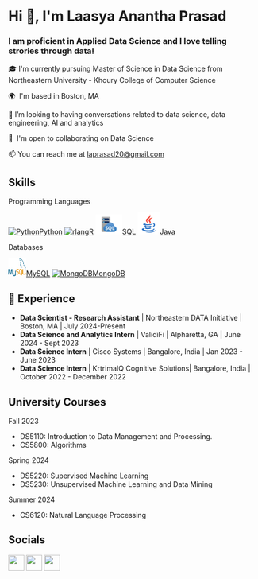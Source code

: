#                    Hi 👋, I'm Laasya Anantha Prasad

### I am proficient in Applied Data Science and I love telling strories through data!

🎓 I'm currently pursuing Master of Science in Data Science from Northeastern University - Khoury College of Computer Science

🌍  I'm based in Boston, MA

🌱 I’m looking to having conversations related to data science, data engineering, AI and analytics

🤝  I'm open to collaborating on Data Science

📫 You can reach me at [laprasad20@gmail.com](mailto:laprasad20@gmail.com)

## Skills

Programming Languages
<p align="left">
<a href="https://www.python.org/" target="_blank" rel="noreferrer"><img src="https://raw.githubusercontent.com/danielcranney/readme-generator/main/public/icons/skills/python-colored.svg" width="36" height="36" alt="Python" />Python</a>
<a href="https://www.r-project.org/" target="_blank" rel="noreferrer"><img src="https://raw.githubusercontent.com/danielcranney/readme-generator/main/public/icons/skills/rlang-colored.svg" width="36" height="36" alt="rlang" />R</a>
<a href="" target="_blank" rel="noreferrer"><img src="https://raw.githubusercontent.com/krakshak/krakshak/main/icons/Azure SQL Managed Instance.svg" width="54" height="40" alt="SQL" />SQL</a>
<a href="https://www.java.com/en/" target="_blank" rel="noreferrer"><img src="https://raw.githubusercontent.com/krakshak/krakshak/main/icons/icons8-java.svg" width="44" height="44" alt="Java" />Java</a>
</p>

Databases
<p align="left">
<a href="https://www.mysql.com" target="_blank" rel="noreferrer"><img src="https://raw.githubusercontent.com/krakshak/krakshak/main/icons/mysql-official.svg" width="36" height="36" alt="MySQL" />MySQL</a>
<a href="https://www.mongodb.com/" target="_blank" rel="noreferrer"><img src="https://raw.githubusercontent.com/danielcranney/readme-generator/main/public/icons/skills/mongodb-colored.svg" width="36" height="36" alt="MongoDB" />MongoDB</a>
</p>

## 💼 Experience
- **Data Scientist - Research Assistant** | Northeastern DATA Initiative | Boston, MA | July 2024-Present
- **Data Science and Analytics Intern** | ValidiFi | Alpharetta, GA | June 2024 - Sept 2023
- **Data Science Intern** | Cisco Systems | Bangalore, India | Jan 2023 - June 2023
- **Data Science Intern** | KrtrimaIQ Cognitive Solutions| Bangalore, India | October 2022 - December 2022

## University Courses

Fall 2023
* DS5110: Introduction to Data Management and Processing.
* CS5800: Algorithms
  
Spring 2024
* DS5220: Supervised Machine Learning
* DS5230: Unsupervised Machine Learning and Data Mining
  
Summer 2024
* CS6120: Natural Language Processing 


## Socials

<p align="left"> 
<a href="https://www.linkedin.com/in/laasyaaprasad" target="_blank" rel="noreferrer"><img src="https://raw.githubusercontent.com/danielcranney/readme-generator/main/public/icons/socials/linkedin.svg" width="32" height="32" /></a>
<a href="https://www.github.com/laasyaaprasad" target="_blank" rel="noreferrer"><img src="https://raw.githubusercontent.com/danielcranney/readme-generator/main/public/icons/socials/github.svg" width="32" height="32" /></a> 
<a href="http://www.instagram.com/laasyaaprasad" target="_blank" rel="noreferrer"><img src="https://raw.githubusercontent.com/danielcranney/readme-generator/main/public/icons/socials/instagram.svg" width="32" height="32" /></a></p>






